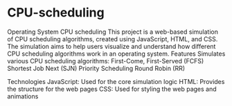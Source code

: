 # CPU-scheduling
Operating System CPU scheduling
This project is a web-based simulation of CPU scheduling algorithms, created using JavaScript, HTML, and CSS. The simulation aims to help users visualize and understand how different CPU scheduling algorithms work in an operating system.
Features
Simulates various CPU scheduling algorithms:
 First-Come, First-Served (FCFS)
 Shortest Job Next (SJN)
 Priority Scheduling
 Round Robin (RR)

Technologies
 JavaScript: Used for the core simulation logic
 HTML: Provides the structure for the web pages
 CSS: Used for styling the web pages and animations

